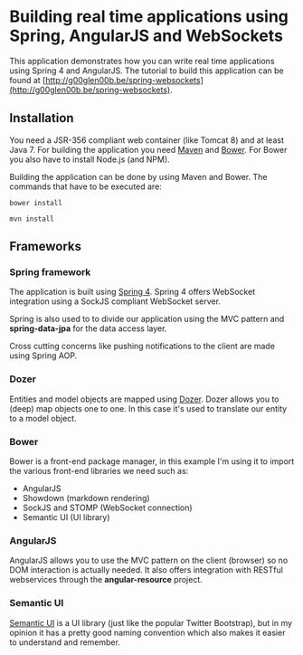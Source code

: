 # Building real time applications using Spring, AngularJS and WebSockets
This application demonstrates how you can write real time applications using Spring 4 and AngularJS. The tutorial to build this application can be found at [http://g00glen00b.be/spring-websockets](http://g00glen00b.be/spring-websockets).

## Installation
You need a JSR-356 compliant web container (like Tomcat 8) and at least Java 7. For building the application you need [Maven](http://maven.apache.org) and [Bower](http://bower.io). For Bower you also have to install Node.js (and NPM).

Building the application can be done by using Maven and Bower. The commands that have to be executed are:

`bower install`

`mvn install`

## Frameworks

### Spring framework
The application is built using [Spring 4](http://spring.io). Spring 4 offers WebSocket integration using a SockJS compliant WebSocket server.

Spring is also used to to divide our application using the MVC pattern and **spring-data-jpa** for the data access layer.

Cross cutting concerns like pushing notifications to the client are made using Spring AOP.

### Dozer
Entities and model objects are mapped using [Dozer](http://dozer.sourceforge.net). Dozer allows you to (deep) map objects one to one. In this case it's used to translate our entity to a model object.

### Bower
Bower is a front-end package manager, in this example I'm using it to import the various front-end libraries we need such as:

* AngularJS
* Showdown (markdown rendering)
* SockJS and STOMP (WebSocket connection)
* Semantic UI (UI library)

### AngularJS
AngularJS allows you to use the MVC pattern on the client (browser) so no DOM interaction is actually needed. It also offers integration with RESTful webservices through the **angular-resource** project.

### Semantic UI
[Semantic UI](http://semantic-ui.com) is a UI library (just like the popular Twitter Bootstrap), but in my opinion it has a pretty good naming convention which also makes it easier to understand and remember.
